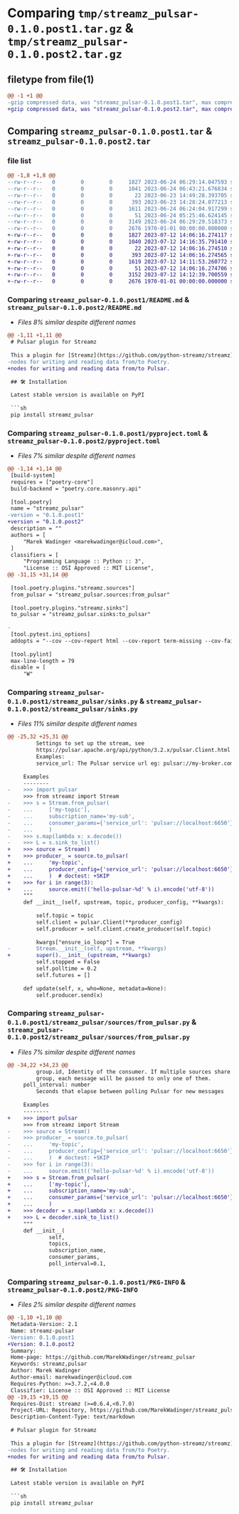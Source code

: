 # Comparing `tmp/streamz_pulsar-0.1.0.post1.tar.gz` & `tmp/streamz_pulsar-0.1.0.post2.tar.gz`

## filetype from file(1)

```diff
@@ -1 +1 @@
-gzip compressed data, was "streamz_pulsar-0.1.0.post1.tar", max compression
+gzip compressed data, was "streamz_pulsar-0.1.0.post2.tar", max compression
```

## Comparing `streamz_pulsar-0.1.0.post1.tar` & `streamz_pulsar-0.1.0.post2.tar`

### file list

```diff
@@ -1,8 +1,8 @@
--rw-r--r--   0        0        0     1827 2023-06-24 06:29:14.047593 streamz_pulsar-0.1.0.post1/README.md
--rw-r--r--   0        0        0     1041 2023-06-24 06:43:21.676834 streamz_pulsar-0.1.0.post1/pyproject.toml
--rw-r--r--   0        0        0       22 2023-06-23 14:49:28.393705 streamz_pulsar-0.1.0.post1/streamz_pulsar/__init__.py
--rw-r--r--   0        0        0      393 2023-06-23 14:28:24.077213 streamz_pulsar-0.1.0.post1/streamz_pulsar/base.py
--rw-r--r--   0        0        0     1611 2023-06-24 06:24:04.917299 streamz_pulsar-0.1.0.post1/streamz_pulsar/sinks.py
--rw-r--r--   0        0        0       51 2023-06-24 05:25:46.624145 streamz_pulsar-0.1.0.post1/streamz_pulsar/sources/__init__.py
--rw-r--r--   0        0        0     3149 2023-06-24 06:29:29.518373 streamz_pulsar-0.1.0.post1/streamz_pulsar/sources/from_pulsar.py
--rw-r--r--   0        0        0     2676 1970-01-01 00:00:00.000000 streamz_pulsar-0.1.0.post1/PKG-INFO
+-rw-r--r--   0        0        0     1827 2023-07-12 14:06:16.274117 streamz_pulsar-0.1.0.post2/README.md
+-rw-r--r--   0        0        0     1040 2023-07-12 14:16:35.791410 streamz_pulsar-0.1.0.post2/pyproject.toml
+-rw-r--r--   0        0        0       22 2023-07-12 14:06:16.274510 streamz_pulsar-0.1.0.post2/streamz_pulsar/__init__.py
+-rw-r--r--   0        0        0      393 2023-07-12 14:06:16.274565 streamz_pulsar-0.1.0.post2/streamz_pulsar/base.py
+-rw-r--r--   0        0        0     1619 2023-07-12 14:11:53.260772 streamz_pulsar-0.1.0.post2/streamz_pulsar/sinks.py
+-rw-r--r--   0        0        0       51 2023-07-12 14:06:16.274706 streamz_pulsar-0.1.0.post2/streamz_pulsar/sources/__init__.py
+-rw-r--r--   0        0        0     3152 2023-07-12 14:12:39.700559 streamz_pulsar-0.1.0.post2/streamz_pulsar/sources/from_pulsar.py
+-rw-r--r--   0        0        0     2676 1970-01-01 00:00:00.000000 streamz_pulsar-0.1.0.post2/PKG-INFO
```

### Comparing `streamz_pulsar-0.1.0.post1/README.md` & `streamz_pulsar-0.1.0.post2/README.md`

 * *Files 8% similar despite different names*

```diff
@@ -1,11 +1,11 @@
 # Pulsar plugin for Streamz
 
 This a plugin for [Streamz](https://github.com/python-streamz/streamz) that adds stream
-nodes for writing and reading data from/to Poetry.
+nodes for writing and reading data from/to Pulsar.
 
 ## 🛠 Installation
 
 Latest stable version is available on PyPI
 
 ```sh
 pip install streamz_pulsar
```

### Comparing `streamz_pulsar-0.1.0.post1/pyproject.toml` & `streamz_pulsar-0.1.0.post2/pyproject.toml`

 * *Files 7% similar despite different names*

```diff
@@ -1,14 +1,14 @@
 [build-system]
 requires = ["poetry-core"]
 build-backend = "poetry.core.masonry.api"
 
 [tool.poetry]
 name = "streamz_pulsar"
-version = "0.1.0.post1"
+version = "0.1.0.post2"
 description = ""
 authors = [
     "Marek Wadinger <marekwadinger@icloud.com>",
 ]
 classifiers = [
     "Programming Language :: Python :: 3",
     "License :: OSI Approved :: MIT License",
@@ -31,15 +31,14 @@
 
 [tool.poetry.plugins."streamz.sources"]
 from_pulsar = "streamz_pulsar.sources:from_pulsar"
 
 [tool.poetry.plugins."streamz.sinks"]
 to_pulsar = "streamz_pulsar.sinks:to_pulsar"
 
-
 [tool.pytest.ini_options]
 addopts = "--cov --cov-report html --cov-report term-missing --cov-fail-under 0"
 
 [tool.pylint]
 max-line-length = 79
 disable = [
     "W"
```

### Comparing `streamz_pulsar-0.1.0.post1/streamz_pulsar/sinks.py` & `streamz_pulsar-0.1.0.post2/streamz_pulsar/sinks.py`

 * *Files 11% similar despite different names*

```diff
@@ -25,32 +25,31 @@
         Settings to set up the stream, see
         https://pulsar.apache.org/api/python/3.2.x/pulsar.Client.html
         Examples:
         service_url: The Pulsar service url eg: pulsar://my-broker.com:6650/
 
     Examples
     --------
-    >>> import pulsar
     >>> from streamz import Stream
-    >>> s = Stream.from_pulsar(
-    ...     ['my-topic'],
-    ...     subscription_name='my-sub',
-    ...     consumer_params={'service_url': 'pulsar://localhost:6650'}
-    ...     )
-    >>> s.map(lambda x: x.decode())
-    >>> L = s.sink_to_list()
+    >>> source = Stream()
+    >>> producer_ = source.to_pulsar(
+    ...     'my-topic',
+    ...     producer_config={'service_url': 'pulsar://localhost:6650'}
+    ...     )  # doctest: +SKIP
+    >>> for i in range(3):
+    ...     source.emit(('hello-pulsar-%d' % i).encode('utf-8'))
     """
     def __init__(self, upstream, topic, producer_config, **kwargs):
 
         self.topic = topic
         self.client = pulsar.Client(**producer_config)
         self.producer = self.client.create_producer(self.topic)
 
         kwargs["ensure_io_loop"] = True
-        Stream.__init__(self, upstream, **kwargs)
+        super().__init__(upstream, **kwargs)
         self.stopped = False
         self.polltime = 0.2
         self.futures = []
 
     def update(self, x, who=None, metadata=None):
         self.producer.send(x)
```

### Comparing `streamz_pulsar-0.1.0.post1/streamz_pulsar/sources/from_pulsar.py` & `streamz_pulsar-0.1.0.post2/streamz_pulsar/sources/from_pulsar.py`

 * *Files 7% similar despite different names*

```diff
@@ -34,22 +34,23 @@
         group.id, Identity of the consumer. If multiple sources share the same
         group, each message will be passed to only one of them.
     poll_interval: number
         Seconds that elapse between polling Pulsar for new messages
 
     Examples
     --------
+    >>> import pulsar
     >>> from streamz import Stream
-    >>> source = Stream()
-    >>> producer_ = source.to_pulsar(
-    ...     'my-topic',
-    ...     producer_config={'service_url': 'pulsar://localhost:6650'}
-    ...     )  # doctest: +SKIP
-    >>> for i in range(3):
-    ...     source.emit(('hello-pulsar-%d' % i).encode('utf-8'))
+    >>> s = Stream.from_pulsar(
+    ...     ['my-topic'],
+    ...     subscription_name='my-sub',
+    ...     consumer_params={'service_url': 'pulsar://localhost:6650'}
+    ...     )
+    >>> decoder = s.map(lambda x: x.decode())
+    >>> L = decoder.sink_to_list()
     """
     def __init__(
             self,
             topics,
             subscription_name,
             consumer_params,
             poll_interval=0.1,
```

### Comparing `streamz_pulsar-0.1.0.post1/PKG-INFO` & `streamz_pulsar-0.1.0.post2/PKG-INFO`

 * *Files 2% similar despite different names*

```diff
@@ -1,10 +1,10 @@
 Metadata-Version: 2.1
 Name: streamz-pulsar
-Version: 0.1.0.post1
+Version: 0.1.0.post2
 Summary: 
 Home-page: https://github.com/MarekWadinger/streamz_pulsar
 Keywords: streamz,pulsar
 Author: Marek Wadinger
 Author-email: marekwadinger@icloud.com
 Requires-Python: >=3.7.2,<4.0.0
 Classifier: License :: OSI Approved :: MIT License
@@ -19,15 +19,15 @@
 Requires-Dist: streamz (>=0.6.4,<0.7.0)
 Project-URL: Repository, https://github.com/MarekWadinger/streamz_pulsar
 Description-Content-Type: text/markdown
 
 # Pulsar plugin for Streamz
 
 This a plugin for [Streamz](https://github.com/python-streamz/streamz) that adds stream
-nodes for writing and reading data from/to Poetry.
+nodes for writing and reading data from/to Pulsar.
 
 ## 🛠 Installation
 
 Latest stable version is available on PyPI
 
 ```sh
 pip install streamz_pulsar
```

